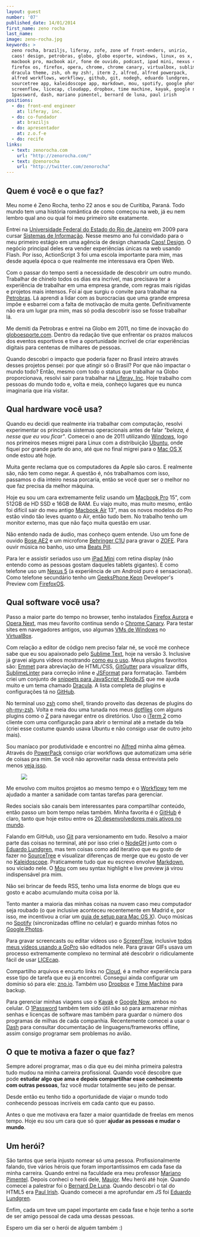 ```yaml
---
layout: guest
number: '07'
published_date: 14/01/2014
first_name: zeno rocha
last_name:
image: zeno-rocha.jpg
keywords: >
  zeno rocha, braziljs, liferay, zofe, zone of front-enders, unirio,
  caos! design, petrobras, globo, globo esporte, windows, linux, os x, apple,
  macbook pro, macbook air, fone de ouvido, podcast, ipad mini, nexus 4,
  firefox os, firefox, opera, chrome, chrome canary, virtualbox, sublime text,
  dracula theme, zsh, oh my zsh!, iterm 2, alfred, alfred powerpack,
  alfred workflows, workflowy, github, git, nodegh, eduardo lundgren,
  sourcetree app, kaleidoscope app, markdown, mou, spotify, google photos,
  screenflow, licecap, cloudapp, dropbox, time machine, kayak, google now,
  1password, dash, mariano pimentel, bernard de luna, paul irish
positions:
  - do: front-end engineer
    at: liferay, inc.
  - do: co-fundador
    at: braziljs
  - do: apresentador
    at: z.o.f-e
  - do: recife
links:
  - text: zenorocha.com
    url: "http://zenorocha.com/"
  - text: @zenorocha
    url: "http://twitter.com/zenorocha"
---
```



## Quem é você e o que faz?

Meu nome é Zeno Rocha, tenho 22 anos e sou de Curitiba, Paraná. Todo mundo tem
uma história romântica de como começou na web, já eu nem lembro qual ano ou qual
foi meu primeiro site exatamente.

Entrei na [Universidade Federal do Estado do Rio de Janeiro][unirio] em 2009
para cursar [Sistemas de Informação][sistemas-de-informacao]. Nesse mesmo ano
fui convidado para o meu primeiro estágio em uma agência de design chamada
[Caos! Design][caos-design]. O negócio principal deles era vender experiências
únicas na web usando Flash. Por isso, ActionScript 3 foi uma escola importante
para mim, mas desde aquela época o que realmente me interessava era Open Web.

Com o passar do tempo senti a necessidade de descobrir um outro mundo. Trabalhar
de chinelo todos os dias era incrível, mas precisava ter a experiência de
trabalhar em uma empresa grande, com regras mais rígidas e projetos mais
intensos. Foi aí que surgiu o convite para trabalhar na [Petrobras][petrobras].
Lá aprendi a lidar com as burocracias que uma grande empresa impõe e esbarrei
com a falta de motivação de muita gente. Definitivamente não era um lugar pra
mim, mas só podia descobrir isso se fosse trabalhar lá.

Me demiti da Petrobras e entrei na Globo em 2011, no time de inovação do
[globoesporte.com][globoesporte]. Dentro da redação tive que enfrentar os prazos
malucos dos eventos esportivos e tive a oportunidade incrível de criar
experiências digitais para centenas de milhares de pessoas.

Quando descobri o impacto que poderia fazer no Brasil inteiro através desses
projetos pensei: por que atingir só o Brasil? Por que não impactar o mundo todo?
Então, mesmo com todo o status que trabalhar na Globo proporcionava, resolvi
sair para trabalhar na [Liferay, Inc][liferay-inc]. Hoje trabalho com pessoas do
mundo todo e, volta e meia, conheço lugares que eu nunca imaginaria que iria
visitar.


[unirio]: http://www.unirio.br/
[sistemas-de-informacao]: http://uniriotec.br/bsi/index.html
[caos-design]: http://caosdesign.com.br/
[petrobras]: http://www.petrobras.com.br/pt/
[globoesporte]: http://globoesporte.com
[liferay-inc]: http://liferay.com


## Qual hardware você usa?

Quando eu decidi que realmente iria trabalhar com computação, resolvi
experimentar os principais sistemas operacionais antes de falar *"beleza, é
nesse que eu vou ficar"*. Comecei o ano de 2011 utilizando [Windows][windows],
logo nos primeiros meses migrei para Linux com a distribuição [Ubuntu][ubuntu],
onde fiquei por grande parte do ano, até que no final migrei para o
[Mac OS X][osx] onde estou até hoje.

Muita gente reclama que os computadores da Apple são caros. E realmente são, não
tem como negar. A questão é, nós trabalhamos com isso, passamos o dia inteiro
nessa porcaria, então se você quer ser o melhor no que faz precisa da melhor
máquina.

Hoje eu sou um cara extremamente feliz usando um [Macbook Pro][macbook-pro] 15",
com 512GB de HD SSD e 16GB de RAM. Eu viajo muito, mas muito mesmo, então foi
difícil sair do meu antigo [Macbook Air][macbook-air] 13", mas os novos modelos
do Pro estão vindo tão leves quanto o Air, então tudo bem. No trabalho tenho um
monitor externo, mas que não faço muita questão em usar.

Não entendo nada de áudio, mas conheço quem entende. Uso um fone de ouvido
[Bose AE2][bose] e um microfone [Behringer C1U][behringer] para gravar o
[ZOFE][zofe]. Para ouvir música no banho, uso uma [Beats Pill][beats-pill].

Para ler e assistir seriados uso um [iPad Mini][ipad-mini] com retina display
(não entendo como as pessoas gostam daqueles tablets gigantes). E como telefone
uso um [Nexus 5][nexus5] (a experiência de um Android puro é sensacional). Como
telefone secundário tenho um [GeeksPhone Keon][geeksphone-keon] Developer's
Preview com [FirefoxOS][firefox-os].


[windows]: http://windows.microsoft.com/
[ubuntu]: http://www.ubuntu.com/
[osx]: http://www.apple.com/osx/
[macbook-pro]: http://www.apple.com/macbook-pro/
[macbook-air]: http://www.apple.com/macbook-air/
[bose]: http://www.amazon.com/Bose%C2%AE-AE2-audio-headphones-Black/dp/B00478O0JI/
[behringer]: http://www.amazon.com/Behringer-C-1U-Condenser-Microphone-Cardioid/dp/B001QXCYZY
[zofe]: http://zofe.com.br
[beats-pill]: http://www.beatsbydre.com/speakers/beats-pill-2.0.html
[ipad-mini]: http://www.apple.com/ipad-mini/overview/
[nexus5]: http://www.google.com/nexus/5/
[geeksphone-keon]: http://shop.geeksphone.com/en/phones/1-keon.html
[firefox-os]: http://www.mozilla.org/en-US/firefox/os/


## Qual software você usa?

Passo a maior parte do tempo no browser, tenho instalados
[Firefox Aurora][firefox-aurora] e [Opera Next][opera-next], mas meu favorito
continua sendo o [Chrome Canary][chrome-canary]. Para testar sites em
navegadores antigos, uso algumas [VMs de Windows][ie-vms] no
[VirtualBox][virtualbox].

Com relação a editor de código nem preciso falar né, se você me conhece sabe que
eu sou apaixonado pelo [Sublime Text][sublime], hoje na versão 3. Inclusive já
gravei alguns vídeos mostrando [como eu o uso][como-uso]. Meus plugins favoritos
são: [Emmet][emmet] para abreviação de HTML/CSS, [GitGutter][gitgutter] para
visualizar diffs, [SublimeLinter][sublime-linter] para correção inline e
[JSFormat][jsformat] para formatação. Também criei um conjunto de
[snippets para JavaScript e NodeJS][snippets] que me ajuda muito e um tema
chamado [Dracula][dracula]. A lista completa de plugins e configurações tá no
[GitHub][github].

No terminal uso [zsh][zsh] como shell, tirando proveito das dezenas de plugins
do [oh-my-zsh][oh-my-zsh]. Volta e meia dou uma tunada nos meus
[dotfiles][dotfiles] com alguns plugins como o [Z][z] para navegar entre os
diretórios. Uso o [iTerm 2][iterm2] como cliente com uma configuração para abrir
o terminal até a metade da tela (criei esse costume quando usava Ubuntu e não
consigo usar de outro jeito mais).

Sou maníaco por produtividade e encontrei no [Alfred][alfred] minha alma gêmea.
Através do [PowerPack][powerpack] consigo criar workflows que automatizam uma
série de coisas pra mim. Se você não aproveitar nada dessa entrevista pelo menos
[veja isso][workflows].

<figure>
  <img
    src="/images/content/zeno-rocha-alfred.png"
    class="image-float"
    style="border:none; margin-right:-10px;" />
</figure>

Me envolvo com muitos projetos ao mesmo tempo e o [Workflowy][workflowy] tem me
ajudado a manter a sanidade com tantas tarefas para gerenciar.

Redes sociais são canais bem interessantes para compartilhar conteúdo, então
passo um bom tempo nelas também. Minha favorita é o [GitHub][github] é claro,
tanto que hoje estou entre os
[20 desenvolvedores mais ativos no mundo][20-devs].

Falando em GitHub, uso [Git][git] para versionamento em tudo. Resolvo a maior
parte das coisas no terminal, até por isso criei o [NodeGH][nodegh] junto com o
[Eduardo Lundgren][eduardo-lundgren], mas tem coisas como add iterativo que eu
gosto de fazer no [SourceTree][sourcetree] e visualizar diferenças de merge que
eu gosto de ver no [Kaleidoscope][kaleidoscope]. Praticamente tudo que eu
escrevo envolve [Markdown][markdown], sou viciado nele. O [Mou][mou] com seu
syntax highlight e live preview já virou indispensável pra mim.

Não sei brincar de feeds RSS, tenho uma lista enorme de blogs que eu gosto e
acabo acumulando muita coisa por lá.

Tento manter a maioria das minhas coisas na nuvem caso meu computador seja
roubado (o que inclusive aconteceu recentemente em Madrid e, por isso, me
incentivou a criar um [guia de setup para Mac OS X][setup-osx]). Ouço músicas no
[Spotify][spotify] (sincronizadas offline no celular) e guardo minhas fotos no
[Google Photos][google-photos].

Para gravar screencasts ou editar vídeos uso o [ScreenFlow][screenflow],
inclusive [todos meus vídeos usando a GoPro][videos] são editados nele. Para
gravar GIFs usava um processo extremamente complexo no terminal até descobrir o
ridiculamente fácil de usar [LICEcap][licecap].

Compartilho arquivos e encurto links no [Cloud][cloud], é a melhor experiência
para esse tipo de tarefa que eu já encontrei. Consegui ainda configurar um
domínio só para ele: [zno.io][zno-io]. Também uso [Dropbox][dropbox] e
[Time Machine][time-machine] para backup.

Para gerenciar minhas viagens uso o [Kayak][kayak] e [Google Now][google-now],
ambos no celular. O [1Password][1password] também tem sido útil não só para
armazenar minhas senhas e licenças de software mas também para guardar o número
dos programas de milhas de cada companhia. Recentemente comecei a usar o
[Dash][dash] para consultar documentação de linguagens/frameworks offline, assim
consigo programar sem problemas no avião.


[firefox-aurora]: http://www.mozilla.org/en-US/firefox/aurora/
[opera-next]: http://www.opera.com/computer/next
[chrome-canary]: https://www.google.com/intl/en/chrome/browser/canary.html
[ie-vms]: http://www.modern.ie/en-us/virtualization-tools
[virtualbox]: https://www.virtualbox.org/
[sublime]: http://sublimetext.com/
[como-uso]: http://www.youtube.com/watch?v=Ms3Vsz7Jc3A
[emmet]: https://github.com/sergeche/emmet-sublime/
[gitgutter]: https://github.com/jisaacks/GitGutter
[sublime-linter]: https://github.com/SublimeLinter/SublimeLinter
[jsformat]: https://github.com/jdc0589/JsFormat
[snippets]: https://github.com/zenorocha/sublime-snippets-js
[dracula]: http://zenorocha.github.io/dracula-theme/
[github]: https://github.com/zenorocha/sublime-preferences
[zsh]: http://www.zsh.org/
[oh-my-zsh]: https://github.com/robbyrussell/oh-my-zsh
[dotfiles]: https://github.com/zenorocha/dotfiles
[z]: https://github.com/rupa/z
[iterm2]: http://www.iterm2.com/
[alfred]: http://alfredapp.com
[powerpack]: http://www.alfredapp.com/powerpack/
[workflows]: https://github.com/zenorocha/alfred-workflows
[workflowy]: https://workflowy.com/
[github]: http://github.com
[20-devs]: http://git.io/top
[git]: http://git-scm.com/
[nodegh]: http://nodegh.io
[eduardo-lundgren]: http://twitter.com/eduardolundgren
[sourcetree]: http://www.sourcetreeapp.com/
[kaleidoscope]: http://www.kaleidoscopeapp.com/
[markdown]: http://en.wikipedia.org/wiki/Markdown
[mou]: http://mouapp.com/
[setup-osx]: https://gist.github.com/zenorocha/7159780
[spotify]: https://www.spotify.com
[google-photos]: https://photos.google.com/
[screenflow]: http://www.telestream.net/screenflow/
[videos]: https://vimeo.com/zenorocha
[licecap]: http://www.cockos.com/licecap/
[cloud]: http://getcloudapp.com
[zno-io]: http://zno.io
[dropbox]: https://www.dropbox.com/
[time-machine]: http://support.apple.com/kb/ht1427
[kayak]: http://www.kayak.com
[google-now]: http://www.google.com/landing/now/
[1password]: https://agilebits.com/onepassword
[dash]: http://kapeli.com/dash


## O que te motiva a fazer o que faz?

Sempre adorei programar, mas o dia que eu dei minha primeira palestra tudo mudou
na minha carreira profissional. Quando você descobre que pode __estudar algo que
ama e depois compartilhar esse conhecimento com outras pessoas__, faz você mudar
totalmente seu jeito de pensar.

Desde então eu tenho tido a oportunidade de viajar o mundo todo conhecendo
pessoas incríveis em cada canto que eu passo.

Antes o que me motivava era fazer a maior quantidade de freelas em menos tempo.
Hoje eu sou um cara que só quer __ajudar as pessoas e mudar o mundo__.


## Um herói?

São tantos que seria injusto nomear só uma pessoa. Profissionalmente falando,
tive vários hérois que foram importantíssimos em cada fase da minha carreira.
Quando entrei na faculdade era meu professor
[Mariano Pimentel][mariano-pimentel]. Depois conheci o herói dele,
[Maujor][maujor]. Meu herói até hoje. Quando comecei a palestrar foi o
[Bernard De Luna][bernard-de-luna]. Quando descobri o tal do HTML5 era
[Paul Irish][paul-irish]. Quando comecei a me aprofundar em JS foi
[Eduardo Lundgren][eduardo-lundgren].

Enfim, cada um teve um papel importante em cada fase e hoje tenho a sorte de ser
amigo pessoal de cada uma dessas pessoas.

Espero um dia ser o herói de alguém também :)


[mariano-pimentel]: http://buscatextual.cnpq.br/buscatextual/visualizacv.do?metodo=apresentar&id=K4795306A6
[maujor]: http://www.maujor.com/index.php
[bernard-de-luna]: http://bernarddeluna.com/
[paul-irish]: http://www.paulirish.com/
[eduardo-lundgren]: https://twitter.com/eduardolundgren

